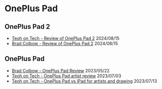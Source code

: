 # OnePlus Pad

## OnePlus Pad 2

* [Teoh on Tech - Review of OnePlus Pad 2](https://www.youtube.com/watch?v=YepBZgALtRk) 2024/08/15
* [Brad Colbow - Review of OnePlus Pad 2](https://www.youtube.com/watch?v=TxLVREd52nU) 2024/08/15

## OnePlus Pad

* [Brad Colbow - OnePlus Pad Review](https://youtu.be/5XSzun41ZNE) 2023/05/22
* [Teoh on Tech - OnePlus Pad artist review](https://youtu.be/pCyi8OUQxUg) 2023/07/03&#x20;
* [Teoh on Tech - OnePlus Pad vs iPad for artists and drawing](https://youtu.be/bJTqMieUkeU) 2023/07/13

